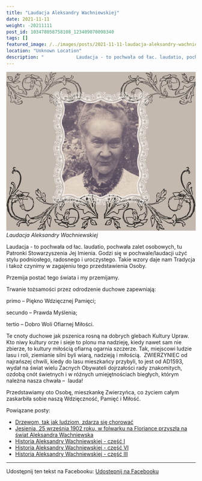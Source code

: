 ```yaml
---
title: "Laudacja Aleksandry Wachniewskiej"
date: 2021-11-11
weight: -20211111
post_id: 103478058758108_123409070098340
tags: []
featured_image: /../images/posts/2021-11-11-laudacja-aleksandry-wachniewskiej.jpg
location: "Unknown Location"
description: "‌            ‌Laudacja‌ ‌-‌ ‌to‌ ‌pochwała‌ ‌od‌ ‌łac.‌ ‌laudatio,‌ ‌pochwała‌ ‌zalet‌ ‌osobowych,‌ ‌tu‌ ‌Patronki‌ ‌Stowarzyszenia‌ ‌Jej‌ ‌Imienia.‌ ..."
---
```


![Laudacja Aleksandry Wachniewskiej](/images/posts/2021-11-11-laudacja-aleksandry-wachniewskiej.jpg)
*Laudacja Aleksandry Wachniewskiej*

‌Laudacja‌ ‌-‌ ‌to‌ ‌pochwała‌ ‌od‌ ‌łac.‌ ‌laudatio,‌ ‌pochwała‌ ‌zalet‌ ‌osobowych,‌ ‌tu‌ ‌Patronki‌ ‌Stowarzyszenia‌ ‌Jej‌ ‌Imienia.‌ ‌Godzi‌ ‌się‌ ‌w‌ ‌pochwale/laudacji‌ ‌użyć‌ ‌stylu‌ ‌podniosłego,‌ ‌radosnego‌ ‌i‌ ‌uroczystego.‌ ‌Takie‌ ‌wzory‌ ‌daje‌ ‌nam‌ ‌Tradycja‌ ‌i‌ ‌takoż‌ ‌czynimy‌ ‌w‌ ‌zagajeniu‌ ‌tego‌ ‌przedstawienia‌ ‌Osoby.‌ ‌


‌Przemija‌ ‌postać‌ ‌tego‌ ‌świata‌ ‌i‌ ‌my‌ ‌przemijamy.‌

‌Trwanie‌ ‌tożsamości‌ ‌przez‌ ‌odrodzenie‌ ‌duchowe‌ ‌zapewniają:‌ ‌ ‌

‌primo‌ ‌–‌ ‌Piękno‌ ‌Wdzięcznej‌ ‌Pamięci;‌ ‌

‌secundo‌ ‌–‌ ‌Prawda‌ ‌Myślenia;‌ ‌

‌tertio‌ ‌–‌ ‌Dobro‌ ‌Woli‌ ‌Ofiarnej‌ ‌Miłości.‌ ‌


Te‌ ‌cnoty‌ ‌duchowe‌ ‌jak‌ ‌pszenica‌ ‌rosną‌ ‌na‌ ‌dobrych‌ ‌glebach‌ ‌Kultury‌ ‌Upraw.‌ ‌Kto‌ ‌niwy‌ ‌kultury‌ ‌orze‌ ‌i‌ ‌sieje‌ ‌to‌ ‌plonu‌ ‌ma‌ ‌nadzieję,‌ ‌kiedy‌ ‌nawet‌ ‌sam‌ ‌nie‌ ‌zbierze,‌ ‌to‌ ‌kultury‌ ‌miłością‌ ‌ofiarną‌ ‌ogarnia‌ ‌szczerze.‌ ‌Tak,‌ ‌miejscowi‌ ‌ludzie‌ ‌lasu‌ ‌i‌ ‌roli,‌ ‌ziemianie‌ ‌silni‌ ‌byli‌ ‌wiarą,‌ ‌nadzieją‌ ‌i‌ ‌miłością.‌ ‌
ZWIERZYNIEC‌ ‌od‌ ‌najrańszej‌ ‌chwili,‌ ‌kiedy‌ ‌do‌ ‌lasu‌ ‌mieszkańcy‌ ‌przybyli,‌ ‌to‌ ‌jest‌ ‌od‌ ‌AD1593,‌ ‌wydał‌ ‌na‌ ‌świat‌ ‌wielu‌ ‌Zacnych‌ Obywateli‌ ‌dojrzałości‌ ‌rady‌ ‌znakomitych,‌ ‌ozdobą‌ ‌cnót‌ ‌świetnych‌ ‌i‌ ‌w‌ ‌różnych‌ ‌umiejętnościach‌ ‌biegłych,‌ ‌którym‌ ‌należna‌ ‌nasza‌ ‌chwała‌ ‌–‌ ‌
lauda!‌ ‌
 ‌

Przedstawiamy‌ ‌oto‌ ‌Osobę,‌ ‌mieszkankę‌ ‌Zwierzyńca,‌ ‌co‌ ‌życiem‌ ‌całym‌ ‌zaskarbiła‌ ‌sobie‌ ‌naszą‌ ‌Wdzięczność,‌ ‌Pamięć‌ ‌i‌ ‌Miłość.‌ ‌

Powiązane posty:
- [Drzewom, tak jak ludziom, zdarza się chorować](/posts/drzewom-tak-jak-ludziom-zdarza-sie-chorowac)
- [Jesienią, 25 września 1902 roku, w folwarku na Floriance przyszła na świat Aleksandra Wachniewska](/posts/jesienia-25-wrzesnia-1902-roku-w-folwarku)
- [Historia Aleksandry Wachniewskiej - część I](/posts/historia-aleksandry-wachniewskiej-czesc-i)
- [Historia Aleksandry Wachniewskiej - część VI](/posts/historia-aleksandry-wachniewskiej-czesc-vi)
- [Historia Aleksandry Wachniewskiej - część III](/posts/historia-aleksandry-wachniewskiej-czesc-iii)


---

Udostępnij ten tekst na Facebooku:
[Udostępnij na Facebooku](https://www.facebook.com/sharer/sharer.php?u=https://stowarzyszeniewachniewskiej.pl/posts/laudacja-aleksandry-wachniewskiej)

<script type="application/ld+json">
{
  "@context": "https://schema.org",
  "@type": "BlogPosting",
  "headline": "Laudacja Aleksandry Wachniewskiej",
  "datePublished": "2021-11-11",
  "dateModified": "2021-11-11",
  "author": {
    "@type": "Organization",
    "name": "Stowarzyszenie im. Aleksandry Wachniewskiej"
  },
  "publisher": {
    "@type": "Organization",
    "name": "Stowarzyszenie im. Aleksandry Wachniewskiej",
    "logo": {
      "@type": "ImageObject",
      "url": "https://stowarzyszeniewachniewskiej.pl/images/logo/logo.svg"
    }
  },
  "mainEntityOfPage": {
    "@type": "WebPage",
    "@id": "https://stowarzyszeniewachniewskiej.pl/posts/laudacja-aleksandry-wachniewskiej"
  },
  "image": {
    "@type": "ImageObject",
    "url": "https://stowarzyszeniewachniewskiej.pl//images/posts/2021-11-11-laudacja-aleksandry-wachniewskiej.jpg"
  },
  "articleSection": "Dziedzictwo Kulturowe i Zabytki",
  "keywords": "[]",
  "wordCount": 173,
  "articleBody": "‌Laudacja‌ ‌-‌ ‌to‌ ‌pochwała‌ ‌od‌ ‌łac.‌ ‌laudatio,‌ ‌pochwała‌ ‌zalet‌ ‌osobowych,‌ ‌tu‌ ‌Patronki‌ ‌Stowarzyszenia‌ ‌Jej‌ ‌Imienia.‌ ‌Godzi‌ ‌się‌ ‌w‌ ‌pochwale/laudacji‌ ‌użyć‌ ‌stylu‌ ‌podniosłego,‌ ‌radosnego‌ ‌i‌ ‌uroczystego.‌ ‌Takie‌ ‌wzory‌ ‌daje‌ ‌nam‌ ‌Tradycja‌ ‌i‌ ‌takoż‌ ‌czynimy‌ ‌w‌ ‌zagajeniu‌ ‌tego‌ ‌przedstawienia‌ ‌Osoby.‌ ‌\n\n\n‌Przemija‌ ‌postać‌ ‌tego‌ ‌świata‌ ‌i‌ ‌my‌ ‌przemijamy.‌\n\n‌Trwanie‌ ‌tożsamości‌ ‌przez‌ ‌odrodzenie‌ ‌duchowe‌ ‌zapewniają:‌ ‌ ‌\n\n‌primo‌ ‌–‌ ‌Piękno‌ ‌Wdzięcznej‌ ‌Pamięci;‌ ‌\n\n‌secundo‌ ‌–‌ ‌Prawda‌ ‌Myślenia;‌ ‌\n\n‌tertio‌ ‌–‌ ‌Dobro‌ ‌Woli‌ ‌Ofiarnej‌ ‌Miłości.‌ ‌\n\n\nTe‌ ‌cnoty‌ ‌duchowe‌ ‌jak‌ ‌pszenica‌ ‌rosną‌ ‌na‌ ‌dobrych‌ ‌glebach‌ ‌Kultury‌ ‌Upraw.‌ ‌Kto‌ ‌niwy‌ ‌kultury‌ ‌orze‌ ‌i‌ ‌sieje‌ ‌to‌ ‌plonu‌ ‌ma‌ ‌nadzieję,‌ ‌kiedy‌ ‌nawet‌ ‌sam‌ ‌nie‌ ‌zbierze,‌ ‌to‌ ‌kultury‌ ‌miłością‌ ‌ofiarną‌ ‌ogarnia‌ ‌szczerze.‌ ‌Tak,‌ ‌miejscowi‌ ‌ludzie‌ ‌lasu‌ ‌i‌ ‌roli,‌ ‌ziemianie‌ ‌silni‌ ‌byli‌ ‌wiarą,‌ ‌nadzieją‌ ‌i‌ ‌miłością.‌ ‌\nZWIERZYNIEC‌ ‌od‌ ‌najrańszej‌ ‌chwili,‌ ‌kiedy‌ ‌do‌ ‌lasu‌ ‌mieszkańcy‌ ‌przybyli,‌ ‌to‌ ‌jest‌ ‌od‌ ‌AD1593,‌ ‌wydał‌ ‌na‌ ‌świat‌ ‌wielu‌ ‌Zacnych‌ Obywateli‌ ‌dojrzałości‌ ‌rady‌ ‌znakomitych,‌ ‌ozdobą‌ ‌cnót‌ ‌świetnych‌ ‌i‌ ‌w‌ ‌różnych‌ ‌umiejętnościach‌ ‌biegłych,‌ ‌którym‌ ‌należna‌ ‌nasza‌ ‌chwała‌ ‌–‌ ‌\nlauda!‌ ‌\n ‌\n\nPrzedstawiamy‌ ‌oto‌ ‌Osobę,‌ ‌mieszkankę‌ ‌Zwierzyńca,‌ ‌co‌ ‌życiem‌ ‌całym‌ ‌zaskarbiła‌ ‌sobie‌ ‌naszą‌ ‌Wdzięczność,‌ ‌Pamięć‌ ‌i‌ ‌Miłość.‌ ‌",
  "description": "‌            ‌Laudacja‌ ‌-‌ ‌to‌ ‌pochwała‌ ‌od‌ ‌łac.‌ ‌laudatio,‌ ‌pochwała‌ ‌zalet‌ ‌osobowych,‌ ‌tu‌ ‌Patronki‌ ‌Stowarzyszenia‌ ‌Jej‌ ‌Imienia.‌ ...",
  "copyrightHolder": null
}
</script>
<script type="application/ld+json">
{
  "@context": "https://schema.org",
  "@type": "BreadcrumbList",
  "itemListElement": [
    {
      "@type": "ListItem",
      "position": 1,
      "name": "Home",
      "item": "https://stowarzyszeniewachniewskiej.pl"
    },
    {
      "@type": "ListItem",
      "position": 2,
      "name": "posts",
      "item": "https://stowarzyszeniewachniewskiej.pl/posts"
    },
    {
      "@type": "ListItem",
      "position": 3,
      "name": "Laudacja Aleksandry Wachniewskiej",
      "item": "https://stowarzyszeniewachniewskiej.pl/posts/laudacja-aleksandry-wachniewskiej"
    }
  ]
}
</script>
